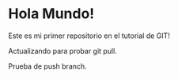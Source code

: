# Hola Mundo!

Este es mi primer repositorio en el tutorial de GIT!

Actualizando para probar git pull.

Prueba de push branch.